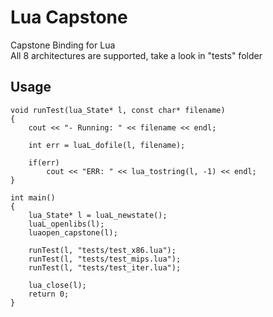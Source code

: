 Lua Capstone
========

Capstone Binding for Lua<br>
All 8 architectures are supported, take a look in "tests" folder

Usage
-----

```
void runTest(lua_State* l, const char* filename)
{
    cout << "- Running: " << filename << endl;

    int err = luaL_dofile(l, filename);

    if(err)
        cout << "ERR: " << lua_tostring(l, -1) << endl;
}

int main()
{
    lua_State* l = luaL_newstate();
    luaL_openlibs(l);
    luaopen_capstone(l);

    runTest(l, "tests/test_x86.lua");
    runTest(l, "tests/test_mips.lua");
    runTest(l, "tests/test_iter.lua");

    lua_close(l);
    return 0;
}
``` 
